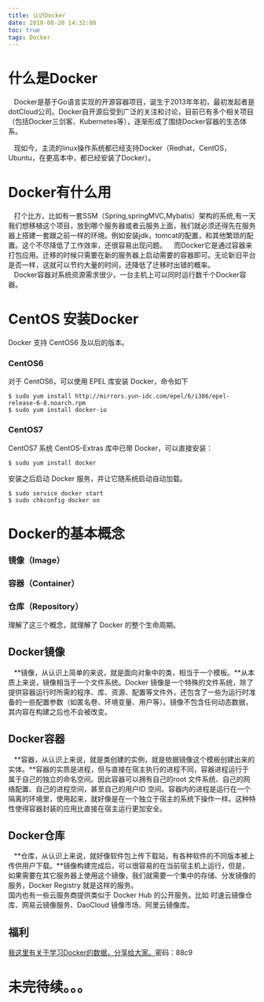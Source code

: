 ```yaml
---
title: 认识Docker
date: 2018-08-20 14:32:00
toc: true
tags: Docker
---
```


# 什么是Docker  
&nbsp;&nbsp;&nbsp;Docker是基于Go语言实现的开源容器项目，诞生于2013年年初，最初发起者是dotCloud公司。Docker自开源后受到广泛的关注和讨论，目前已有多个相关项目（包括Docker三剑客、Kubernetes等），逐渐形成了围绕Docker容器的生态体系。  

<!--more-->
&nbsp;&nbsp;&nbsp;现如今，主流的linux操作系统都已经支持Docker（Redhat，CentOS，Ubuntu，在更高本中，都已经安装了Docker）。  
# Docker有什么用  
&nbsp;&nbsp;&nbsp;打个比方，比如有一套SSM（Spring,springMVC,Mybatis）架构的系统,有一天我们想移植这个项目，放到哪个服务器或者云服务上面，我们就必须还得先在服务器上搭建一套跟之前一样的环境。例如安装jdk，tomcat的配置，和其他繁琐的配置。这个不尽降低了工作效率，还很容易出现问题。 
&nbsp;&nbsp;&nbsp;而Docker它是通过容器来打包应用。迁移的时候只需要在新的服务器上启动需要的容器即可。无论新旧平台是否一样，这就可以节约大量的时间，还降低了迁移时出错的概率。  
&nbsp;&nbsp;&nbsp;Docker容器对系统资源需求很少，一台主机上可以同时运行数千个Docker容器。  
# CentOS 安装Docker  
Docker 支持 CentOS6 及以后的版本。  
### CentOS6  
对于 CentOS6，可以使用 EPEL 库安装 Docker，命令如下  
```  
$ sudo yum install http://mirrors.yun-idc.com/epel/6/i386/epel-release-6-8.noarch.rpm  
$ sudo yum install docker-io  
```
  
### CentOS7 
CentOS7 系统 CentOS-Extras 库中已带 Docker，可以直接安装：  
```  
$ sudo yum install docker  
```

安装之后启动 Docker 服务，并让它随系统启动自动加载。  
```  
$ sudo service docker start  
$ sudo chkconfig docker on  
```
  
# Docker的基本概念  
### 镜像（Image）  
### 容器（Container）  
### 仓库（Repository）  
理解了这三个概念，就理解了 Docker 的整个生命周期。  
## Docker镜像  
&nbsp;&nbsp;&nbsp;**镜像，从认识上简单的来说，就是面向对象中的类，相当于一个模板。**从本质上来说，镜像相当于一个文件系统。Docker 镜像是一个特殊的文件系统，除了提供容器运行时所需的程序、库、资源、配置等文件外，还包含了一些为运行时准备的一些配置参数（如匿名卷、环境变量、用户等）。镜像不包含任何动态数据，其内容在构建之后也不会被改变。  
## Docker容器  
&nbsp;&nbsp;&nbsp;**容器，从认识上来说，就是类创建的实例，就是依据镜像这个模板创建出来的实体。**容器的实质是进程，但与直接在宿主执行的进程不同，容器进程运行于属于自己的独立的命名空间。因此容器可以拥有自己的root 文件系统、自己的网络配置、自己的进程空间，甚至自己的用户ID 空间。容器内的进程是运行在一个隔离的环境里，使用起来，就好像是在一个独立于宿主的系统下操作一样。这种特性使得容器封装的应用比直接在宿主运行更加安全。  
## Docker仓库  
&nbsp;&nbsp;&nbsp;**仓库，从认识上来说，就好像软件包上传下载站，有各种软件的不同版本被上传供用户下载。**镜像构建完成后，可以很容易的在当前宿主机上运行，但是，如果需要在其它服务器上使用这个镜像，我们就需要一个集中的存储、分发镜像的服务，Docker Registry 就是这样的服务。  
国内也有一些云服务商提供类似于 Docker Hub 的公开服务。比如 时速云镜像仓库、网易云镜像服务、DaoCloud 镜像市场、阿里云镜像库。  

## 福利  
[我这里有关于学习Docker的数据，分享给大家。](https://pan.baidu.com/s/1p5FSYkyI6orWqK0txh3Itw)密码：88c9
# 未完待续。。。

